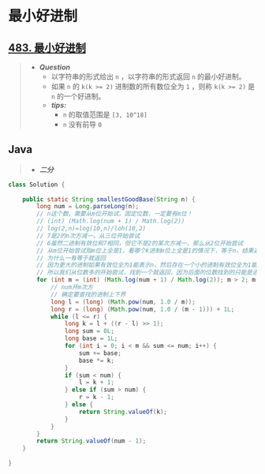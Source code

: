 # 最小好进制

## [483. 最小好进制](https://leetcode.cn/problems/smallest-good-base/)

> - ***Question***
>   - 以字符串的形式给出 `n` ，以字符串的形式返回 `n` 的最小好进制。
>   - 如果 `n` 的 `k(k >= 2)` 进制数的所有数位全为 `1` ，则称 `k(k >= 2)` 是 `n` 的一个好进制。
>   - ***tips:***
>     - `n` 的取值范围是 `[3, 10^18]`
>     - `n` 没有前导 `0`

## Java

> - ***二分***

```java
class Solution {
    
    public static String smallestGoodBase(String n) {
        long num = Long.parseLong(n);
        // n这个数，需要从m位开始试，固定位数，一定要有m位！
        // (int) (Math.log(num + 1) / Math.log(2))
        // log(2,n)=log(10,n)/loh(10,2)
        // 7是2的n次方减一，从三位开始尝试
        // 6虽然二进制有效位和7相同，但它不是2的某次方减一，那么从2位开始尝试
        // 从m位开始尝试指m位上全是1，看哪个k进制m位上全是1的情况下，等于n，结果返回
        // 为什么一有等于就返回
        // 因为更大的进制如果有效位全为1能表示n，然后存在一个小的进制有效位全为1能表示n，那么小进制的有效位的长度一定大于大进制的
        // 所以我们从位数多的开始尝试，找到一个就返回，因为后面的位数找到的只能是进制更大的
        for (int m = (int) (Math.log(num + 1) / Math.log(2)); m > 2; m--) {
            // num开m次方
            // 确定要查找的进制上下界
            long l = (long) (Math.pow(num, 1.0 / m));
            long r = (long) (Math.pow(num, 1.0 / (m - 1))) + 1L;
            while (l <= r) {
                long k = l + ((r - l) >> 1);
                long sum = 0L;
                long base = 1L;
                for (int i = 0; i < m && sum <= num; i++) {
                    sum += base;
                    base *= k;
                }
                if (sum < num) {
                    l = k + 1;
                } else if (sum > num) {
                    r = k - 1;
                } else {
                    return String.valueOf(k);
                }
            }
        }
        return String.valueOf(num - 1);
    }
    
}
```
